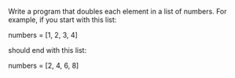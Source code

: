 Write a program that doubles each element in a list of numbers. For example, if you start with this list:

numbers = [1, 2, 3, 4]

should end with this list:

numbers = [2, 4, 6, 8]
